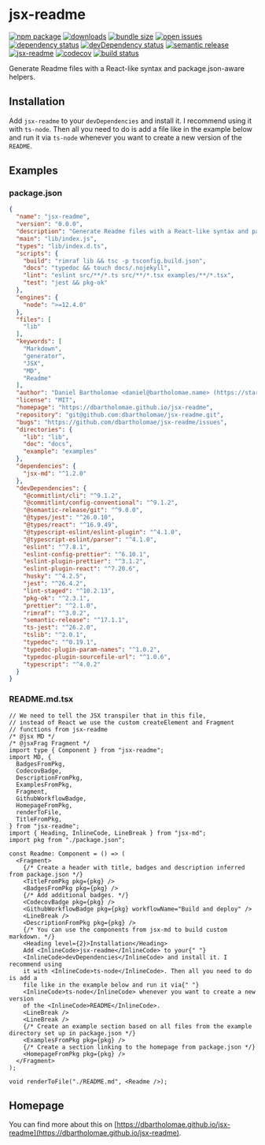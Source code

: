 # jsx-readme

[![npm package](https://badge.fury.io/js/jsx-readme.svg)](https://npmjs.org/package/jsx-readme)
[![downloads](https://img.shields.io/npm/dw/jsx-readme.svg)](https://npm-stat.com/charts.html?package=jsx-readme)
[![bundle size](https://img.shields.io/bundlephobia/minzip/jsx-readme.svg)](https://bundlephobia.com/result?p=jsx-readme)
[![open issues](https://img.shields.io/github/issues-raw/dbartholomae/jsx-readme.svg)](https://github.com/dbartholomae/jsx-readme/issues)
[![dependency status](https://david-dm.org/dbartholomae/jsx-readme.svg?theme=shields.io)](https://david-dm.org/dbartholomae/jsx-readme)
[![devDependency status](https://david-dm.org/dbartholomae/jsx-readme/dev-status.svg)](https://david-dm.org/dbartholomae/jsx-readme?type=dev)
[![semantic release](https://img.shields.io/badge/%20%20%F0%9F%93%A6%F0%9F%9A%80-semantic--release-e10079.svg)](https://github.com/semantic-release/semantic-release#badge)
[![jsx-readme](https://img.shields.io/badge/jsx--readme-lightgrey)](https://dbartholomae.github.io/jsx-readme)
[![codecov](https://codecov.io/gh/dbartholomae/jsx-readme/branch/main/graph/badge.svg)](https://codecov.io/gh/dbartholomae/jsx-readme)
[![build status](https://github.com/dbartholomae/jsx-readme/workflows/Build%20and%20deploy/badge.svg?branch=main)](https://github.com/dbartholomae/jsx-readme/actions?query=workflow%3A"Build%20and%20deploy")

Generate Readme files with a React\-like syntax and package\.json\-aware helpers\.

## Installation

Add `jsx-readme` to your `devDependencies` and install it. I recommend using it with `ts-node`. Then all you need to do is add a file like in the example below and run it via `ts-node` whenever you want to create a new version of the `README`.

## Examples

### package.json

```json
{
  "name": "jsx-readme",
  "version": "0.0.0",
  "description": "Generate Readme files with a React-like syntax and package.json-aware helpers.",
  "main": "lib/index.js",
  "types": "lib/index.d.ts",
  "scripts": {
    "build": "rimraf lib && tsc -p tsconfig.build.json",
    "docs": "typedoc && touch docs/.nojekyll",
    "lint": "eslint src/**/*.ts src/**/*.tsx examples/**/*.tsx",
    "test": "jest && pkg-ok"
  },
  "engines": {
    "node": ">=12.4.0"
  },
  "files": [
    "lib"
  ],
  "keywords": [
    "Markdown",
    "generator",
    "JSX",
    "MD",
    "Readme"
  ],
  "author": "Daniel Bartholomae <daniel@bartholomae.name> (https://startup-cto.net)",
  "license": "MIT",
  "homepage": "https://dbartholomae.github.io/jsx-readme",
  "repository": "git@github.com:dbartholomae/jsx-readme.git",
  "bugs": "https://github.com/dbartholomae/jsx-readme/issues",
  "directories": {
    "lib": "lib",
    "doc": "docs",
    "example": "examples"
  },
  "dependencies": {
    "jsx-md": "^1.2.0"
  },
  "devDependencies": {
    "@commitlint/cli": "^9.1.2",
    "@commitlint/config-conventional": "^9.1.2",
    "@semantic-release/git": "^9.0.0",
    "@types/jest": "^26.0.10",
    "@types/react": "^16.9.49",
    "@typescript-eslint/eslint-plugin": "^4.1.0",
    "@typescript-eslint/parser": "^4.1.0",
    "eslint": "^7.8.1",
    "eslint-config-prettier": "^6.10.1",
    "eslint-plugin-prettier": "^3.1.2",
    "eslint-plugin-react": "^7.20.6",
    "husky": "^4.2.5",
    "jest": "^26.4.2",
    "lint-staged": "^10.2.13",
    "pkg-ok": "^2.3.1",
    "prettier": "^2.1.0",
    "rimraf": "^3.0.2",
    "semantic-release": "^17.1.1",
    "ts-jest": "^26.2.0",
    "tslib": "^2.0.1",
    "typedoc": "^0.19.1",
    "typedoc-plugin-param-names": "^1.0.2",
    "typedoc-plugin-sourcefile-url": "^1.0.6",
    "typescript": "^4.0.2"
  }
}
```

### README.md.tsx

```tsx
// We need to tell the JSX transpiler that in this file,
// instead of React we use the custom createElement and Fragment
// functions from jsx-readme
/* @jsx MD */
/* @jsxFrag Fragment */
import type { Component } from "jsx-readme";
import MD, {
  BadgesFromPkg,
  CodecovBadge,
  DescriptionFromPkg,
  ExamplesFromPkg,
  Fragment,
  GithubWorkflowBadge,
  HomepageFromPkg,
  renderToFile,
  TitleFromPkg,
} from "jsx-readme";
import { Heading, InlineCode, LineBreak } from "jsx-md";
import pkg from "./package.json";

const Readme: Component = () => (
  <Fragment>
    {/* Create a header with title, badges and description inferred from package.json */}
    <TitleFromPkg pkg={pkg} />
    <BadgesFromPkg pkg={pkg} />
    {/* Add additional badges. */}
    <CodecovBadge pkg={pkg} />
    <GithubWorkflowBadge pkg={pkg} workflowName="Build and deploy" />
    <LineBreak />
    <DescriptionFromPkg pkg={pkg} />
    {/* You can use the components from jsx-md to build custom markdown. */}
    <Heading level={2}>Installation</Heading>
    Add <InlineCode>jsx-readme</InlineCode> to your{" "}
    <InlineCode>devDependencies</InlineCode> and install it. I recommend using
    it with <InlineCode>ts-node</InlineCode>. Then all you need to do is add a
    file like in the example below and run it via{" "}
    <InlineCode>ts-node</InlineCode> whenever you want to create a new version
    of the <InlineCode>README</InlineCode>.
    <LineBreak />
    <LineBreak />
    {/* Create an example section based on all files from the example directory set up in package.json */}
    <ExamplesFromPkg pkg={pkg} />
    {/* Create a section linking to the homepage from package.json */}
    <HomepageFromPkg pkg={pkg} />
  </Fragment>
);

void renderToFile("./README.md", <Readme />);
```

## Homepage

You can find more about this on [https://dbartholomae.github.io/jsx-readme](https://dbartholomae.github.io/jsx-readme).
